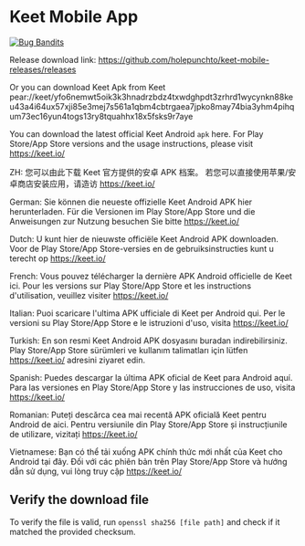 # Keet Mobile App

[![Bug Bandits](https://img.shields.io/badge/Bug%20Bandits-🐞-D1E231)](https://gasolin.idv.tw/keetlink/#key=yryskey4bdbxfkaijjankt1e7wecr4w3bztqhheoqkfcyxcs6qjm6gwxecqng6t778stk8zbdic59a3noutugyn8u4gjbi18wgpeub3f5r&title=Bug%20Bandits%F0%9F%90%9E)

Release download link: https://github.com/holepunchto/keet-mobile-releases/releases

Or you can download Keet Apk from Keet pear://keet/yfo6nemwt5oik3k3hnadrzbdz4txwdghpdt3zrhrd1wycynkn88keu43a4i64ux57xji85e3mej7s561a1qbm4cbtrgaea7jpko8may74bia3yhm4pihqum73ec16yun4togs13ry8tquahhx18x5fsks9r7aye


You can download the latest official Keet Android `apk` here.
For Play Store/App Store versions and the usage instructions, please visit https://keet.io/

ZH:
您可以由此下载 Keet 官方提供的安卓 APK 档案。
若您可以直接使用苹果/安卓商店安装应用，请造访 https://keet.io/

German:
Sie können die neueste offizielle Keet Android APK hier herunterladen.
Für die Versionen im Play Store/App Store und die Anweisungen zur Nutzung besuchen Sie bitte https://keet.io/

Dutch:
U kunt hier de nieuwste officiële Keet Android APK downloaden.
Voor de Play Store/App Store-versies en de gebruiksinstructies kunt u terecht op https://keet.io/

French:
Vous pouvez télécharger la dernière APK Android officielle de Keet ici.
Pour les versions sur Play Store/App Store et les instructions d'utilisation, veuillez visiter https://keet.io/

Italian:
Puoi scaricare l'ultima APK ufficiale di Keet per Android qui.
Per le versioni su Play Store/App Store e le istruzioni d'uso, visita https://keet.io/

Turkish:
En son resmi Keet Android APK dosyasını buradan indirebilirsiniz.
Play Store/App Store sürümleri ve kullanım talimatları için lütfen https://keet.io/ adresini ziyaret edin.

Spanish:
Puedes descargar la última APK oficial de Keet para Android aquí.
Para las versiones en Play Store/App Store y las instrucciones de uso, visita https://keet.io/

Romanian:
Puteți descărca cea mai recentă APK oficială Keet pentru Android de aici.
Pentru versiunile din Play Store/App Store și instrucțiunile de utilizare, vizitați https://keet.io/

Vietnamese:
Bạn có thể tải xuống APK chính thức mới nhất của Keet cho Android tại đây.
Đối với các phiên bản trên Play Store/App Store và hướng dẫn sử dụng, vui lòng truy cập https://keet.io/

## Verify the download file

To verify the file is valid, run `openssl sha256 [file path]` and check if it matched the provided checksum.
